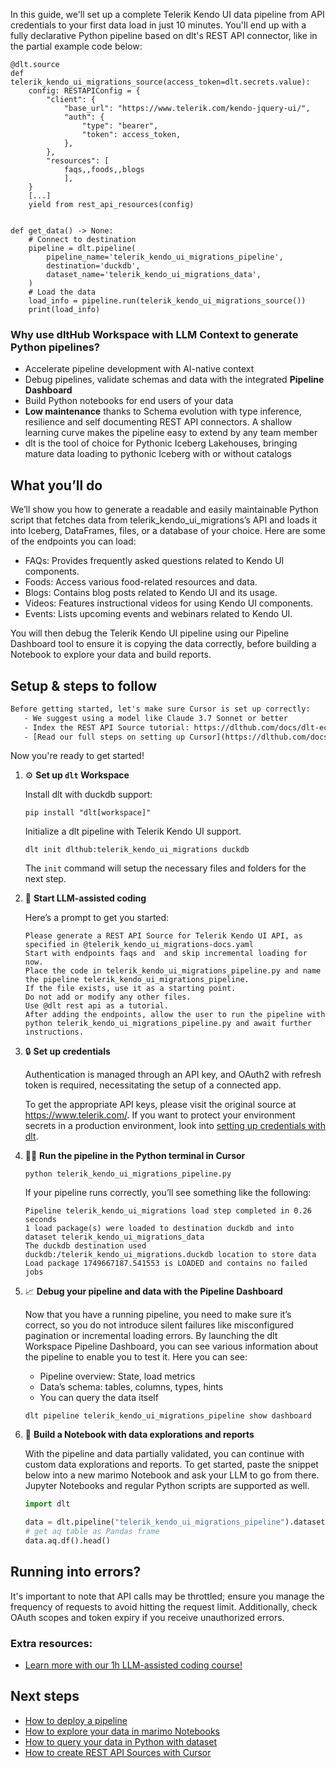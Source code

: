 In this guide, we'll set up a complete Telerik Kendo UI data pipeline from API credentials to your first data load in just 10 minutes. You'll end up with a fully declarative Python pipeline based on dlt's REST API connector, like in the partial example code below:

```python-outcome
@dlt.source
def telerik_kendo_ui_migrations_source(access_token=dlt.secrets.value):
    config: RESTAPIConfig = {
        "client": {
            "base_url": "https://www.telerik.com/kendo-jquery-ui/",
            "auth": {
                "type": "bearer",
                "token": access_token,
            },
        },
        "resources": [
            faqs,,foods,,blogs
            ],
    }
    [...]
    yield from rest_api_resources(config)


def get_data() -> None:
    # Connect to destination
    pipeline = dlt.pipeline(
        pipeline_name='telerik_kendo_ui_migrations_pipeline',
        destination='duckdb',
        dataset_name='telerik_kendo_ui_migrations_data', 
    )
    # Load the data
    load_info = pipeline.run(telerik_kendo_ui_migrations_source())
    print(load_info) 
```

### Why use dltHub Workspace with LLM Context to generate Python pipelines?

- Accelerate pipeline development with AI-native context
- Debug pipelines, validate schemas and data with the integrated **Pipeline Dashboard**
- Build Python notebooks for end users of your data
- **Low maintenance** thanks to Schema evolution with type inference, resilience and self documenting REST API connectors. A shallow learning curve makes the pipeline easy to extend by any team member
- dlt is the tool of choice for Pythonic Iceberg Lakehouses, bringing mature data loading to pythonic Iceberg with or without catalogs

## What you’ll do

We’ll show you how to generate a readable and easily maintainable Python script that fetches data from telerik_kendo_ui_migrations’s API and loads it into Iceberg, DataFrames, files, or a database of your choice. Here are some of the endpoints you can load:

- FAQs: Provides frequently asked questions related to Kendo UI components.
- Foods: Access various food-related resources and data.
- Blogs: Contains blog posts related to Kendo UI and its usage.
- Videos: Features instructional videos for using Kendo UI components.
- Events: Lists upcoming events and webinars related to Kendo UI.

You will then debug the Telerik Kendo UI pipeline using our Pipeline Dashboard tool to ensure it is copying the data correctly, before building a Notebook to explore your data and build reports.

## Setup & steps to follow

```default
Before getting started, let's make sure Cursor is set up correctly:
   - We suggest using a model like Claude 3.7 Sonnet or better
   - Index the REST API Source tutorial: https://dlthub.com/docs/dlt-ecosystem/verified-sources/rest_api/ and add it to context as **@dlt rest api**
   - [Read our full steps on setting up Cursor](https://dlthub.com/docs/dlt-ecosystem/llm-tooling/cursor-restapi#23-configuring-cursor-with-documentation)
```

Now you're ready to get started!

1. ⚙️ **Set up `dlt` Workspace**
    
    Install dlt with duckdb support:
    ```shell
    pip install "dlt[workspace]"
    ```

    Initialize a dlt pipeline with Telerik Kendo UI support.
    ```shell
    dlt init dlthub:telerik_kendo_ui_migrations duckdb
    ```

    The `init` command will setup the necessary files and folders for the next step.
    
2. 🤠 **Start LLM-assisted coding**
    
    Here’s a prompt to get you started:
    
    ```prompt
    Please generate a REST API Source for Telerik Kendo UI API, as specified in @telerik_kendo_ui_migrations-docs.yaml 
    Start with endpoints faqs and  and skip incremental loading for now. 
    Place the code in telerik_kendo_ui_migrations_pipeline.py and name the pipeline telerik_kendo_ui_migrations_pipeline. 
    If the file exists, use it as a starting point. 
    Do not add or modify any other files. 
    Use @dlt rest api as a tutorial. 
    After adding the endpoints, allow the user to run the pipeline with python telerik_kendo_ui_migrations_pipeline.py and await further instructions.
    ```

    
3. 🔒 **Set up credentials** 
    
    Authentication is managed through an API key, and OAuth2 with refresh token is required, necessitating the setup of a connected app.
    
    To get the appropriate API keys, please visit the original source at https://www.telerik.com/.
    If you want to protect your environment secrets in a production environment, look into [setting up credentials with dlt](https://dlthub.com/docs/walkthroughs/add_credentials).
    
4. 🏃‍♀️ **Run the pipeline in the Python terminal in Cursor**
    
    ```shell
    python telerik_kendo_ui_migrations_pipeline.py
    ```
    
    If your pipeline runs correctly, you’ll see something like the following:
    
    ```shell
    Pipeline telerik_kendo_ui_migrations load step completed in 0.26 seconds
    1 load package(s) were loaded to destination duckdb and into dataset telerik_kendo_ui_migrations_data
    The duckdb destination used duckdb:/telerik_kendo_ui_migrations.duckdb location to store data
    Load package 1749667187.541553 is LOADED and contains no failed jobs
    ```
    
5. 📈 **Debug your pipeline and data with the Pipeline Dashboard**

    Now that you have a running pipeline, you need to make sure it’s correct, so you do not introduce silent failures like misconfigured pagination or incremental loading errors. By launching the dlt Workspace Pipeline Dashboard, you can see various information about the pipeline to enable you to test it. Here you can see:
    - Pipeline overview: State, load metrics
    - Data’s schema: tables, columns, types, hints
    - You can query the data itself
    
    ```shell
    dlt pipeline telerik_kendo_ui_migrations_pipeline show dashboard
    ```
    
6. 🐍 **Build a Notebook with data explorations and reports**

    With the pipeline and data partially validated, you can continue with custom data explorations and reports. To get started, paste the snippet below into a new marimo Notebook and ask your LLM to go from there. Jupyter Notebooks and regular Python scripts are supported as well.

    
    ```python
    import dlt

   data = dlt.pipeline("telerik_kendo_ui_migrations_pipeline").dataset()
   # get aq table as Pandas frame
   data.aq.df().head()
    ```

## Running into errors?

It's important to note that API calls may be throttled; ensure you manage the frequency of requests to avoid hitting the request limit. Additionally, check OAuth scopes and token expiry if you receive unauthorized errors.

### Extra resources:

- [Learn more with our 1h LLM-assisted coding course!](https://www.youtube.com/watch?v=GGid70rnJuM)

## Next steps

- [How to deploy a pipeline](https://dlthub.com/docs/walkthroughs/deploy-a-pipeline)
- [How to explore your data in marimo Notebooks](https://dlthub.com/docs/general-usage/dataset-access/marimo)
- [How to query your data in Python with dataset](https://dlthub.com/docs/general-usage/dataset-access/dataset)
- [How to create REST API Sources with Cursor](https://dlthub.com/docs/dlt-ecosystem/llm-tooling/cursor-restapi)
